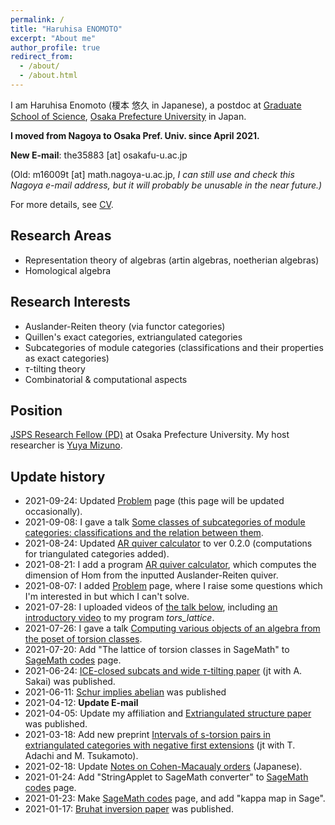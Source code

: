 ```yaml
---
permalink: /
title: "Haruhisa ENOMOTO"
excerpt: "About me"
author_profile: true
redirect_from:
  - /about/
  - /about.html
---
```


I am Haruhisa Enomoto (榎本 悠久 in Japanese), a postdoc at
[Graduate School of Science](https://www.osakafu-u.ac.jp/en/academics/graduate/g_science/),
[Osaka Prefecture University](https://www.osakafu-u.ac.jp/en/) in Japan.

**I moved from Nagoya to Osaka Pref. Univ. since April 2021.**

**New E-mail**:
the35883 [at] osakafu-u.ac.jp

(Old: m16009t [at] math.nagoya-u.ac.jp,
*I can still use and check this Nagoya e-mail address,
  but it will probably be unusable in the near future.)*

For more details, see [CV](/cv/).

## Research Areas
- Representation theory of algebras (artin algebras, noetherian algebras)
- Homological algebra

## Research Interests
- Auslander-Reiten theory (via functor categories)
- Quillen's exact categories, extriangulated categories
- Subcategories of module categories (classifications and their properties as exact categories)
- $\tau$-tilting theory
- Combinatorial & computational aspects

## Position
[JSPS Research Fellow (PD)](https://www.jsps.go.jp/english/e-pd/) at Osaka Prefecture University. My host researcher is [Yuya Mizuno](https://researchmap.jp/y-mizuno?lang=en).

## Update history
- 2021-09-24: Updated [Problem](/problems/) page (this page will be updated occasionally).
- 2021-09-08: I gave a talk [Some classes of subcategories of module categories: classifications and the relation between them](/talks/2021-09-08/).
- 2021-08-24: Updated [AR quiver calculator](/codes/) to ver 0.2.0 (computations for triangulated categories added).
- 2021-08-21: I add a program [AR quiver calculator](/codes/), which computes the dimension of Hom from the inputted Auslander-Reiten quiver.
- 2021-08-07: I added [Problem](/problems/) page, where I raise some questions which I'm interested in but which I can't solve.
- 2021-07-28: I uploaded videos of [the talk below](/talks/2021-07-26/), including [an introductory video](https://www.youtube.com/watch?v=2-y1a-_zEEA) to my program *tors_lattice*.
- 2021-07-26: I gave a talk [Computing various objects of an algebra from the poset of torsion classes](/talks/2021-07-26/).
- 2021-07-20: Add "The lattice of torsion classes in SageMath" to [SageMath codes](/codes/) page.
- 2021-06-24: [ICE-closed subcats and wide $\tau$-tilting paper](/papers/ice/) (jt with A. Sakai) was published.
- 2021-06-11: [Schur implies abelian](/papers/schur/) was published
- 2021-04-12: **Update E-mail**
- 2021-04-05: Update my affiliation and [Extriangulated structure paper](/papers/et-str/) was published.
- 2021-03-18: Add new preprint [Intervals of s-torsion pairs in extriangulated categories with negative first extensions](/papers/stors/) (jt with T. Adachi and M. Tsukamoto).
- 2021-02-18: Update [Notes on Cohen-Macaualy orders](/files/comm-order0218.pdf) (Japanese).
- 2021-01-24: Add "StringApplet to SageMath converter" to [SageMath codes](/codes/) page.
- 2021-01-23: Make [SageMath codes](/codes/) page, and add "kappa map in Sage".
- 2021-01-17: [Bruhat inversion paper](/papers/binv/) was published.